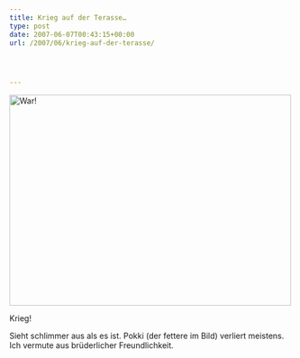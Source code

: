 ```yaml
---
title: Krieg auf der Terasse…
type: post
date: 2007-06-07T00:43:15+00:00
url: /2007/06/krieg-auf-der-terasse/




---
```

<div class="flickr">
  <a href="http://www.flickr.com/photos/schreibblogade/534660409/" title="Photo Sharing"><img src="//farm2.static.flickr.com/1342/534660409_e737967e09.jpg" width="500" height="375" alt="War!" /></a></p>

  <p>
    Krieg!
  </p>
</div>

Sieht schlimmer aus als es ist. Pokki (der fettere im Bild) verliert meistens. Ich vermute aus brüderlicher Freundlichkeit.
